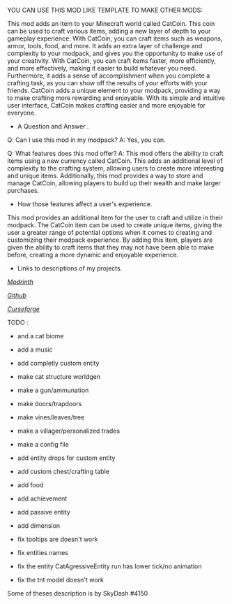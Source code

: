 YOU CAN USE THIS MOD LIKE TEMPLATE TO MAKE OTHER MODS: 

This mod adds an item to your Minecraft world called CatCoin. This coin can be used to craft various items, adding a new layer of depth to your gameplay experience. With CatCoin, you can craft items such as weapons, armor, tools, food, and more. It adds an extra layer of challenge and complexity to your modpack, and gives you the opportunity to make use of your creativity. With CatCoin, you can craft items faster, more efficiently, and more effectively, making it easier to build whatever you need. Furthermore, it adds a sense of accomplishment when you complete a crafting task, as you can show off the results of your efforts with your friends. CatCoin adds a unique element to your modpack, providing a way to make crafting more rewarding and enjoyable. With its simple and intuitive user interface, CatCoin makes crafting easier and more enjoyable for everyone.

- A Question and Answer .

Q: Can I use this mod in my modpack?
A: Yes, you can.

Q: What features does this mod offer?
A: This mod offers the ability to craft items using a new currency called CatCoin. This adds an additional level of complexity to the crafting system, allowing users to create more interesting and unique items. Additionally, this mod provides a way to store and manage CatCoin, allowing players to build up their wealth and make larger purchases.

- How those features affect a user's experience.

This mod provides an additional item for the user to craft and utilize in their modpack. The CatCoin item can be used to create unique items, giving the user a greater range of potential options when it comes to creating and customizing their modpack experience. By adding this item, players are given the ability to craft items that they may not have been able to make before, creating a more dynamic and enjoyable experience.

- Links to descriptions of my projects.

[*Modrinth*](https://modrinth.com/mod/catzmod/version/0.1)

[*Github*](https://github.com/quentin452/Catzmod1.7.10)

[*Curseforge*](https://www.curseforge.com/minecraft/mc-mods/catsmod)

TODO : 

* and a cat biome
* add a music
* add completly custom entity
* make cat structure worldgen
* make a gun/ammunation
* make doors/trapdoors
* make vines/leaves/tree
* make a villager/personalized trades
* make a config file
* add entity drops for custom entity
* add custom chest/crafting table
* add food
* add achievement
* add passive entity
* add dimension

* fix tooltips are doesn't work
* fix entities names
* fix the entity CatAgressiveEntity run has lower tick/no animation
* fix the tnt model doesn't work

Some of theses description is by SkyDash #4150
